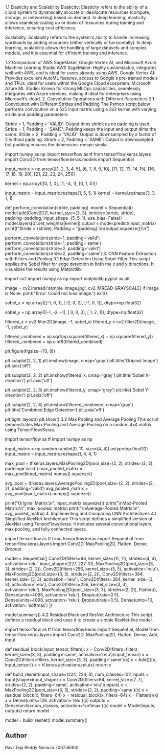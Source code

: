 1.1 Elasticity and Scalability
Elasticity: Elasticity refers to the ability of a cloud system to dynamically allocate or deallocate resources (compute, storage, or networking) based on demand. In deep learning, elasticity allows seamless scaling up or down of resources during training and inference, ensuring cost efficiency.

Scalability: Scalability refers to the system's ability to handle increasing workloads by adding resources (either vertically or horizontally). In deep learning, scalability allows the handling of large datasets and complex models, and it is essential for efficient training and inference.

1.2 Comparison of AWS SageMaker, Google Vertex AI, and Microsoft Azure Machine Learning Studio
AWS SageMaker: Highly customizable, integrates well with AWS, and is ideal for users already using AWS.
Google Vertex AI: Provides excellent AutoML features, access to Google's pre-trained models and TPUs, ideal for users within the Google Cloud ecosystem.
Microsoft Azure ML Studio: Known for strong MLOps capabilities, seamlessly integrates with Azure services, making it ideal for enterprises using Microsoft’s cloud.
2. Convolution Operations with Different Parameters
2.1 Convolution with Different Strides and Padding
The Python script below performs convolution on a 5x5 input matrix using a 3x3 kernel with varying stride and padding parameters:

Stride = 1, Padding = 'VALID': Output dims shrink as no padding is used.
Stride = 1, Padding = 'SAME': Padding keeps the input and output dims the same.
Stride = 2, Padding = 'VALID': Output is downsampled by a factor of 2 without padding.
Stride = 2, Padding = 'SAME': Output is downsampled but padding ensures the dimensions remain similar.





import numpy as np
import tensorflow as tf
from tensorflow.keras.layers import Conv2D
from tensorflow.keras.models import Sequential

input_matrix = np.array([[1, 2, 3, 4, 5],
                         [6, 7, 8, 9, 10],
                         [11, 12, 13, 14, 15],
                         [16, 17, 18, 19, 20],
                         [21, 22, 23, 24, 25]])

kernel = np.array([[0, 1, 0],
                   [1, -4, 1],
                   [0, 1, 0]])

input_matrix = input_matrix.reshape(1, 5, 5, 1)
kernel = kernel.reshape(3, 3, 1, 1)

def perform_convolution(stride, padding):
    model = Sequential()
    model.add(Conv2D(1, kernel_size=(3, 3), strides=(stride, stride), padding=padding, input_shape=(5, 5, 1), use_bias=False))
    model.layers[0].set_weights([kernel])
    output = model.predict(input_matrix)
    print(f"Stride = {stride}, Padding = '{padding}':\n{output.squeeze()}\n")

perform_convolution(stride=1, padding='valid')
perform_convolution(stride=1, padding='same')
perform_convolution(stride=2, padding='valid')
perform_convolution(stride=2, padding='same')
3. CNN Feature Extraction with Filters and Pooling
3.1 Edge Detection Using Sobel Filter
This script applies the Sobel filter for edge detection in both the x and y directions. It visualizes the results using Matplotlib:







import cv2
import numpy as np
import matplotlib.pyplot as plt

image = cv2.imread('sample_image.jpg', cv2.IMREAD_GRAYSCALE)
if image is None:
    print("Error: Could not load image.")
    exit()

sobel_x = np.array([[-1, 0, 1],
                    [-2, 0, 2],
                    [-1, 0, 1]], dtype=np.float32)

sobel_y = np.array([[-1, -2, -1],
                    [ 0,  0,  0],
                    [ 1,  2,  1]], dtype=np.float32)

filtered_x = cv2.filter2D(image, -1, sobel_x)
filtered_y = cv2.filter2D(image, -1, sobel_y)

filtered_combined = np.sqrt(np.square(filtered_x) + np.square(filtered_y))
filtered_combined = np.uint8(filtered_combined)

plt.figure(figsize=(10, 8))

plt.subplot(2, 2, 1)
plt.imshow(image, cmap='gray')
plt.title('Original Image')
plt.axis('off')

plt.subplot(2, 2, 2)
plt.imshow(filtered_x, cmap='gray')
plt.title('Sobel X-direction')
plt.axis('off')

plt.subplot(2, 2, 3)
plt.imshow(filtered_y, cmap='gray')
plt.title('Sobel Y-direction')
plt.axis('off')

plt.subplot(2, 2, 4)
plt.imshow(filtered_combined, cmap='gray')
plt.title('Combined Edge Detection')
plt.axis('off')

plt.tight_layout()
plt.show()
3.2 Max Pooling and Average Pooling
This script demonstrates Max Pooling and Average Pooling on a random 4x4 matrix using TensorFlow/Keras.






import tensorflow as tf
import numpy as np

input_matrix = np.random.randint(0, 10, size=(4, 4)).astype(np.float32)
input_matrix = input_matrix.reshape(1, 4, 4, 1)

max_pool = tf.keras.layers.MaxPooling2D(pool_size=(2, 2), strides=(2, 2), padding='valid')
max_pooled_matrix = max_pool(input_matrix).numpy().squeeze()

avg_pool = tf.keras.layers.AveragePooling2D(pool_size=(2, 2), strides=(2, 2), padding='valid')
avg_pooled_matrix = avg_pool(input_matrix).numpy().squeeze()

print("Original Matrix:\n", input_matrix.squeeze())
print("\nMax-Pooled Matrix:\n", max_pooled_matrix)
print("\nAverage-Pooled Matrix:\n", avg_pooled_matrix)
4. Implementing and Comparing CNN Architectures
4.1 Simplified AlexNet Architecture
This script defines a simplified version of AlexNet using TensorFlow/Keras. It includes several convolutional layers, max pooling, and fully connected layers.





import tensorflow as tf
from tensorflow.keras import Sequential
from tensorflow.keras.layers import Conv2D, MaxPooling2D, Flatten, Dense, Dropout

model = Sequential([
    Conv2D(filters=96, kernel_size=(11, 11), strides=(4, 4), activation='relu', input_shape=(227, 227, 3)),
    MaxPooling2D(pool_size=(3, 3), strides=(2, 2)),
    Conv2D(filters=256, kernel_size=(5, 5), activation='relu'),
    MaxPooling2D(pool_size=(3, 3), strides=(2, 2)),
    Conv2D(filters=384, kernel_size=(3, 3), activation='relu'),
    Conv2D(filters=384, kernel_size=(3, 3), activation='relu'),
    Conv2D(filters=256, kernel_size=(3, 3), activation='relu'),
    MaxPooling2D(pool_size=(3, 3), strides=(2, 2)),
    Flatten(),
    Dense(units=4096, activation='relu'),
    Dropout(rate=0.5),
    Dense(units=4096, activation='relu'),
    Dropout(rate=0.5),
    Dense(units=10, activation='softmax')
])

model.summary()
4.2 Residual Block and ResNet Architecture
This script defines a residual block and uses it to create a simple ResNet-like model.





import tensorflow as tf
from tensorflow.keras import Sequential, Model
from tensorflow.keras.layers import Conv2D, MaxPooling2D, Flatten, Dense, Add, Input

def residual_block(input_tensor, filters):
    x = Conv2D(filters=filters, kernel_size=(3, 3), padding='same', activation='relu')(input_tensor)
    x = Conv2D(filters=filters, kernel_size=(3, 3), padding='same')(x)
    x = Add()([x, input_tensor])
    x = tf.keras.activations.relu(x)
    return x

def build_resnet(input_shape=(224, 224, 3), num_classes=10):
    inputs = Input(shape=input_shape)
    x = Conv2D(filters=64, kernel_size=(7, 7), strides=(2, 2), padding='same', activation='relu')(inputs)
    x = MaxPooling2D(pool_size=(3, 3), strides=(2, 2), padding='same')(x)
    x = residual_block(x, filters=64)
    x = residual_block(x, filters=64)
    x = Flatten()(x)
    x = Dense(units=128, activation='relu')(x)
    outputs = Dense(units=num_classes, activation='softmax')(x)
    model = Model(inputs, outputs)
    return model

model = build_resnet()
model.summary()


## Author

Ravi Teja Reddy Nomula
700756300